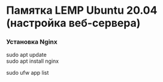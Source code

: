 # Памятка LEMP Ubuntu 20.04 (настройка веб-сервера)

### Установка Nginx
sudo apt update <br/>
sudo apt install nginx

sudo ufw app list <br/>
